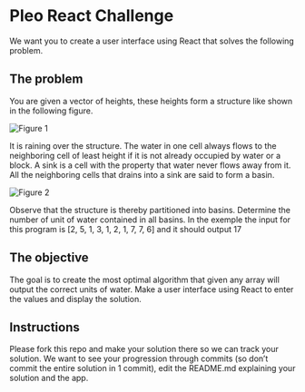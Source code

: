 # Pleo React Challenge

We want you to create a user interface using React that solves the following problem.

## The problem

You are given a vector of heights, these heights form a structure like shown in the following figure.
 
![Figure 1](https://github.com/pleo-io/react-challenge/blob/master/figure1.png?raw=true "Figure 1")
 
It is raining over the structure.  The water in one cell always flows to the neighboring cell of least height if it is not already occupied by water or a block. A sink is a cell with the property that water never flows away from it. All the neighboring cells that drains into a sink are said to form a basin. 
 
![Figure 2](https://github.com/pleo-io/react-challenge/blob/master/figure2.png?raw=true "Figure 2")
 
Observe that the structure is thereby partitioned into basins. Determine the number of unit of water contained in all basins.
In the exemple the input for this program is
[2, 5, 1, 3, 1, 2, 1, 7, 7, 6] and it should output 17

## The objective

The goal is to create the most optimal algorithm that given any array will output the correct units of water. Make a user interface using React to enter the values and display the solution.

## Instructions

Please fork this repo and make your solution there so we can track your solution.
We want to see your progression through commits (so don’t commit the entire solution in 1 commit), edit the README.md explaining your solution and the app.
